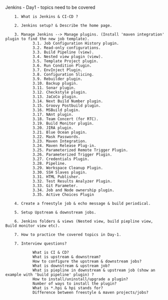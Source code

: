 Jenkins - Day1 - topics need to be covered

        1. What is Jenkins & CI-CD ?

        2. Jenkins setup? & Describe the home page.
        
        3. Manage Jenkins --> Manage plugins. (Install 'maven integration' plugin to find the new job template).
                3.1. Job Configuration History plugin.
                3.2. Read-only configurations.
                3.3. Build Pipeline (view).
                3.4. Nested view plugin (view).
                3.5. Template Project plugin.
                3.6. Run Condition Plugin.
                3.7. EnvInject Plugin.
                3.8. Configuration Slicing.
                3.9. Rebuilder plugin.
                3.10. Backup plugin.
                3.11. Sonar plugin.
                3.12. Checkstyle plugin.
                3.13. JaCoCo plugin.
                3.14. Next Build Number plugin.
                3.15. Groovy Postbuild plugin.
                3.16. MSBuild plugin.
                3.17. NAnt plugin.
                3.18. Team Concert (for RTC).
                3.19. Build Monitor plugin.
                3.20. JIRA plugin.
                3.21. Blue Ocean plugin.
                3.22. Mask Passwords.
                3.23. Maven Integration.
                3.24. Maven Release Plug-in.
                3.25. Parameterized Remote Trigger Plugin.
                3.26. Parameterized Trigger Plugin.
                3.27. Credentials Plugin.
                3.28. Pipeline.
                3.29. Workspace Cleanup Plugin.
                3.30. SSH Slaves plugin.
                3.31. HTML Publisher.
                3.32. Test Results Analyzer Plugin.
                3.33. Git Parameter.
                3.34. Job and Node ownership plugin.
                3.35. Active Choices Plugin
                
        4. Create a freestyle job & echo message & build periodical.
        
        5. Setup Upstream & downstream jobs. 
        
        6. Jenkins folders & views (Nested view, build piepline view, Build monitor view etc).

        7. How to practice the covered topics in Day-1.
        
        7. Interview questions?
        
                What is CI & CD?
                What is upstream & downstream?
                How to configure the upstream & downstream jobs?
                What is downstream & upstream job?
                What is piepline in downstream & upstream job (show an example with 'build pipeline' plugin) ?
                How to install/uninstall/upgrade a plugin?
                Number of ways to install the plugin?
                What is *.hpi & hpi stands for?
                Difference between freestyle & maven projects/jobs?
                
        
        
